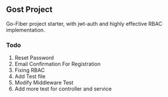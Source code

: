 ## Gost Project

Go-Fiber project starter, with jwt-auth and highly effective RBAC implementation.

### Todo

1. Reset Password
2. Email Confirmation For Registration
3. Fixing RBAC
4. Add Test file
5. Modify Middleware Test
6. Add more test for controller and service
